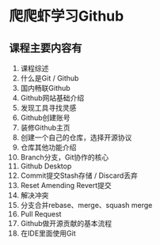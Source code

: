 # 爬爬虾学习Github  

## 课程主要内容有  

1. 课程综述  
2. 什么是Git / Github  
3. 国内畅联Github  
4. Github网站基础介绍  
5. 发现工具寻找灵感  
6. Github创建账号  
7. 装修Github主页  
8. 创建一个自己的仓库，选择开源协议  
9. 仓库其他功能介绍  
10. Branch分支，Git协作的核心  
11. Github Desktop  
12. Commit提交Stash存储 / Discard丢弃  
13. Reset Amending Revert提交  
14. 解决冲突  
15. 分支合并rebase、merge、squash merge  
16. Pull Request  
17. Github做开源贡献的基本流程  
18. 在IDE里面使用Git  

